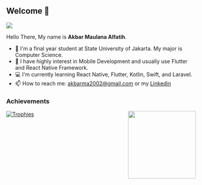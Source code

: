 ## Welcome 👋

![](https://komarev.com/ghpvc/?username=MauL08&style=flat)

Hello There, My name is **Akbar Maulana Alfatih**.

- 🔭 I'm a final year student at State University of Jakarta. My major is Computer Science.
- 🌱 I have highly interest in Mobile Development and usually use Flutter and React Native Framework.
- 💻 I'm currently learning React Native, Flutter, Kotlin, Swift, and Laravel.
- 📫 How to reach me: akbarma2002@gmail.com or my [Linkedin](https://www.linkedin.com/in/akbar-alfatih)

### Achievements

<div style="display:flex;flex-direction:row;justify-content:space-between">
  <a href="https://github.com/ryo-ma/github-profile-trophy" align="center">
    <img align="center" src="https://github-profile-trophy.vercel.app/?theme=gruvbox&margin-w=8&column=3&username=MauL08" alt="Trophies" />
  </a>

  <a href="https://github.com/MauL08" align="center">
    <img height="180em" src="https://github-readme-stats-eight-theta.vercel.app/api/top-langs/?username=MauL08&layout=donut-vertical&langs_count=6&theme=tokyonight"/>
  </a>
</div>
